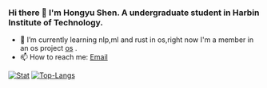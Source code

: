 ### Hi there 👋 I'm Hongyu Shen. A undergraduate student in Harbin Institute of Technology.

- 🌱 I’m currently learning nlp,ml and rust in os,right now I'm a member in an os project [os](https://github.com/li041/RocketOS) .
- 📫 How to reach me: [Email](mailto:peterluck2021@163.com)

[![Stat](https://github-readme-stats.vercel.app/api?username=BiorelaxA&count_private=true&show_icons=true&line_height=20&theme=default)](https://github.com/BiorelaxA)
[![Top-Langs](https://github-readme-stats.vercel.app/api/top-langs/?username=BiorelaxA&layout=compact&hide=HTML,PostScript&theme=default_repocard)](https://github.com/BiorelaxA)
